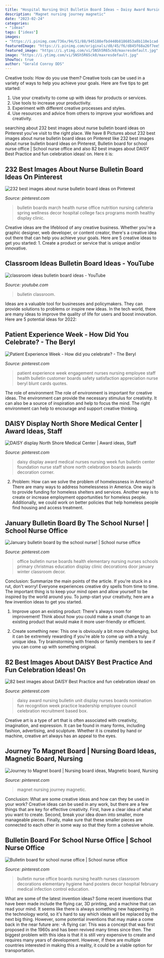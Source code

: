 ```yaml
---
title: "Hospital Nursing Unit Bulletin Board Ideas ~ Daisy Award Nursing Bulletin Unit Display Nurses Boards Nomination Fun Recognition Week Practice Leadership Employee Council Celebration Recruitment Based Box"
description: "Magnet nursing journey magnetic"
date: "2023-02-24"
categories:
- "ideas"
tags: ["ideas"]
images:
- "https://i.pinimg.com/736x/94/51/88/945188efbd440b8186853a8b110e1cad--magnet-nursing.jpg"
featuredImage: "https://i.pinimg.com/originals/d8/45/f6/d845f68a26f7ee52cd0aee421a2b5d35.jpg"
featured_image: "https://i.ytimg.com/vi/5NSh5R65ck0/maxresdefault.jpg"
image: "https://i.ytimg.com/vi/5NSh5R65ck0/maxresdefault.jpg"
ShowToc: true
author: "Gerald Conroy DDS"
---
```



Creative tools: How do you use them?
Creative tools can be used in a variety of ways to help you achieve your goals. Here are five tips to get started: 
1. Use your creativity to come up with ideas for products or services.
2. Use tools to increase your productivity.
3. Experiment with different creative processes and styles.
4. Use resources and advice from others to improve your workflows and creativity.

	

		
searching about 232 best images about nurse bulletin board ideas on Pinterest you've visit to the right place. We have 8 Pictures about 232 best images about nurse bulletin board ideas on Pinterest like 232 best images about nurse bulletin board ideas on Pinterest, Bulletin board for school nurse office | School nurse office and also 82 best images about DAISY Best Practice and fun celebration ideas! on. Here it is:
		
    
## 232 Best Images About Nurse Bulletin Board Ideas On Pinterest

<img loading=lazy src="https://s-media-cache-ak0.pinimg.com/736x/4f/fc/f9/4ffcf9d9fe8fbdfa61b5e8f25c28f448.jpg" onerror="this.onerror=null;this.src='https://tse1.mm.bing.net/th?id=OIP.1hbv9WpSyv953mVf9oRa5QHaJ3&amp;pid=15.1';" alt="232 best images about nurse bulletin board ideas on Pinterest">

_Source: pinterest.com_

>bulletin boards march health nurse office nutrition nursing cafeteria spring wellness decor hospital college facs programs month healthy display clinic. 

	

Creative ideas are the lifeblood of any creative business. Whether you're a graphic designer, web developer, or content creator, there's a creative idea out there that can help you achieve your goals. Here are 5 creative ideas to get you started: 1. Create a product or service that is unique and/or innovative.

    
## Classroom Ideas Bulletin Board Ideas - YouTube

<img loading=lazy src="https://i.ytimg.com/vi/5NSh5R65ck0/maxresdefault.jpg" onerror="this.onerror=null;this.src='https://tse2.mm.bing.net/th?id=OIP.NNCpirMBzlVCuRLqhIZ5YAHaEK&amp;pid=15.1';" alt="classroom ideas bulletin board ideas - YouTube">

_Source: youtube.com_

>bulletin classroom. 

	

Ideas are a valuable tool for businesses and policymakers. They can provide solutions to problems or inspire new ideas. In the tech world, there are many ideas to improve the quality of life for users and boost innovation. Here are 5 potential ideas for 2022: 

    
## Patient Experience Week - How Did You Celebrate? - The Beryl

<img loading=lazy src="https://i.pinimg.com/originals/d8/45/f6/d845f68a26f7ee52cd0aee421a2b5d35.jpg" onerror="this.onerror=null;this.src='https://tse1.mm.bing.net/th?id=OIP.5fCP9FN1MwkwTarQJQ-3ZAHaFj&amp;pid=15.1';" alt="Patient Experience Week - How did you celebrate? - The Beryl">

_Source: pinterest.com_

>patient experience week engagement nurses nursing employee staff health bulletin customer boards safety satisfaction appreciation nurse beryl blunt cards quotes. 

	

The role of environment
The role of environment is important for creative ideas. The environment can provide the necessary stimulus for creativity. It can also be a source of inspiration and help to focus the mind. The right environment can help to encourage and support creative thinking.

    
## DAISY Display North Shore Medical Center | Award Ideas, Staff

<img loading=lazy src="https://i.pinimg.com/originals/6f/a6/3a/6fa63a107cf860892fa43b9f80ea5a4a.jpg" onerror="this.onerror=null;this.src='https://tse2.mm.bing.net/th?id=OIP.Y0WwDZ3hQsR7YnK8DnVL-gHaFj&amp;pid=15.1';" alt="DAISY display North Shore Medical Center | Award ideas, Staff">

_Source: pinterest.com_

>daisy display award medical nurses nursing week fun bulletin center foundation nurse staff shore north celebration boards awards decoration corner. 

	

2. Problem:
How can we solve the problem of homelessness in America?
There are many ways to address homelessness in America. One way is to provide funding for homeless shelters and services. Another way is to create or increase employment opportunities for homeless people. Additionally, we could work on better policies that help homeless people find housing and access treatment.

    
## January Bulletin Board By The School Nurse! | School Nurse Office

<img loading=lazy src="https://i.pinimg.com/originals/9f/ca/16/9fca160fac84447b554a8cb6f398dbe8.jpg" onerror="this.onerror=null;this.src='https://tse2.mm.bing.net/th?id=OIP.8PfO0ZhCfGlqVdcFUc4jIgHaFj&amp;pid=15.1';" alt="January bulletin board by the school nurse! | School nurse office">

_Source: pinterest.com_

>office bulletin nurse boards health elementary nursing nurses schools primary christmas education display clinic decorations door january winter classroom decor. 

	

Conclusion: Summarize the main points of the article.
If you're stuck in a rut, don't worry! Everyone experiences creative dry spells from time to time. The important thing is to keep your mind open and allow yourself to be inspired by the world around you. To jump-start your creativity, here are a few invention ideas to get you started.
1. Improve upon an existing product: There's always room for improvement! Think about how you could make a small change to an existing product that would make it more user-friendly or efficient.

2. Create something new: This one is obviously a bit more challenging, but it can be extremely rewarding if you're able to come up with a truly unique idea. Try brainstorming with friends or family members to see if you can come up with something original.


    
## 82 Best Images About DAISY Best Practice And Fun Celebration Ideas! On

<img loading=lazy src="https://s-media-cache-ak0.pinimg.com/736x/cf/4a/32/cf4a32f82bc26e7b7837b67e558cd74e--display-ideas-nursing.jpg" onerror="this.onerror=null;this.src='https://tse4.mm.bing.net/th?id=OIP.OBPV5skMbeHrHk8nZ6u8PgHaJ3&amp;pid=15.1';" alt="82 best images about DAISY Best Practice and fun celebration ideas! on">

_Source: pinterest.com_

>daisy award nursing bulletin unit display nurses boards nomination fun recognition week practice leadership employee council celebration recruitment based box. 

	

Creative art is a type of art that is often associated with creativity, imagination, and expression. It can be found in many forms, including fashion, advertising, and sculpture. Whether it is created by hand or machine, creative art always has an appeal to the eyes.

    
## Journey To Magnet Board | Nursing Board Ideas, Magnetic Board, Nursing

<img loading=lazy src="https://i.pinimg.com/736x/94/51/88/945188efbd440b8186853a8b110e1cad--magnet-nursing.jpg" onerror="this.onerror=null;this.src='https://tse3.mm.bing.net/th?id=OIP.ARWdwvzMld98cit4HllMSAHaFj&amp;pid=15.1';" alt="Journey to Magnet board | Nursing board ideas, Magnetic board, Nursing">

_Source: pinterest.com_

>magnet nursing journey magnetic. 

	

Conclusion: What are some creative ideas and how can they be used in your work?
Creative ideas can be used in any work, but there are a few things that are key for effective creativity. First, have a clear idea of what you want to create. Second, break your idea down into smaller, more manageable pieces. Finally, make sure that these smaller pieces are connected to each other in some way so that they form a cohesive whole.

    
## Bulletin Board For School Nurse Office | School Nurse Office

<img loading=lazy src="https://i.pinimg.com/originals/74/1c/03/741c037b65c1fa6f537851fb98b22655.jpg" onerror="this.onerror=null;this.src='https://tse4.mm.bing.net/th?id=OIP.iifCB7nP7xnEQ5Jb5KQ0LQHaJ4&amp;pid=15.1';" alt="Bulletin board for school nurse office | School nurse office">

_Source: pinterest.com_

>bulletin nurse office boards nursing health nurses classroom decorations elementary hygiene hand posters decor hospital february medical infection control education. 

	

What are some of the latest invention ideas?
Some recent inventions that have been made include the flying car, 3D printing, and a machine that can read your mind. It seems like there is always something new happening in the technology world, so it's hard to say which ideas will be replaced by the next big thing. However, some potential inventions that may make a come back in the near future are: 
-A flying car: This was a concept that was first proposed in the 1960s and has been revived many times since then. The biggest problem with this idea is that it is still very expensive to create and requires many years of development. However, if there are multiple countries interested in making this a reality, it could be a viable option for transportation.

